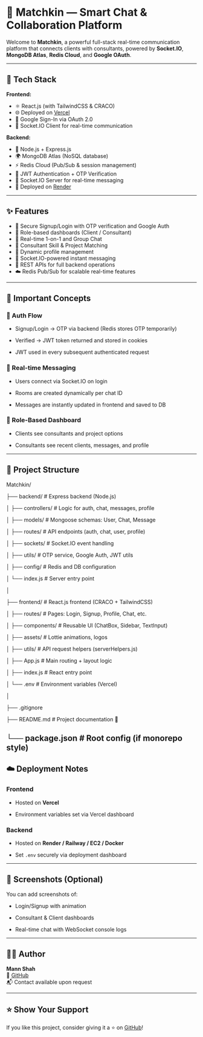 # 💬 Matchkin — Smart Chat & Collaboration Platform

Welcome to **Matchkin**, a powerful full-stack real-time communication platform that connects clients with consultants, powered by **Socket.IO**, **MongoDB Atlas**, **Redis Cloud**, and **Google OAuth**.

---

## 🚀 Tech Stack

**Frontend:**
- ⚛️ React.js (with TailwindCSS & CRACO)
- 🌐 Deployed on [Vercel](https://vercel.com/)
- 🔐 Google Sign-In via OAuth 2.0
- 🔌 Socket.IO Client for real-time communication

**Backend:**
- 🧠 Node.js + Express.js
- 🌍 MongoDB Atlas (NoSQL database)
- ⚡ Redis Cloud (Pub/Sub & session management)
- 🧩 JWT Authentication + OTP Verification
- 🧵 Socket.IO Server for real-time messaging
- 🚀 Deployed on [Render](https://render.com/)

---

## ✨ Features

- 🔐 Secure Signup/Login with OTP verification and Google Auth
- 📱 Role-based dashboards (Client / Consultant)
- 💬 Real-time 1-on-1 and Group Chat
- 🧠 Consultant Skill & Project Matching
- 🧾 Dynamic profile management
- 🔁 Socket.IO-powered instant messaging
- 📡 REST APIs for full backend operations
- ☁️ Redis Pub/Sub for scalable real-time features

---

🧠 Important Concepts
---------------------

### 🔐 Auth Flow

-   Signup/Login → OTP via backend (Redis stores OTP temporarily)

-   Verified → JWT token returned and stored in cookies

-   JWT used in every subsequent authenticated request

### 💬 Real-time Messaging

-   Users connect via Socket.IO on login

-   Rooms are created dynamically per chat ID

-   Messages are instantly updated in frontend and saved to DB

### 🧠 Role-Based Dashboard

-   Clients see consultants and project options

-   Consultants see recent clients, messages, and profile

---
## 🔧 Project Structure

Matchkin/

├── backend/ # Express backend (Node.js)

│ ├── controllers/ # Logic for auth, chat, messages, profile

│ ├── models/ # Mongoose schemas: User, Chat, Message

│ ├── routes/ # API endpoints (auth, chat, user, profile)

│ ├── sockets/ # Socket.IO event handling

│ ├── utils/ # OTP service, Google Auth, JWT utils

│ ├── config/ # Redis and DB configuration

│ └── index.js # Server entry point

│

├── frontend/ # React.js frontend (CRACO + TailwindCSS)

│ ├── routes/ # Pages: Login, Signup, Profile, Chat, etc.

│ ├── components/ # Reusable UI (ChatBox, Sidebar, TextInput)

│ ├── assets/ # Lottie animations, logos

│ ├── utils/ # API request helpers (serverHelpers.js)

│ ├── App.js # Main routing + layout logic

│ ├── index.js # React entry point

│ └── .env # Environment variables (Vercel)

│

├── .gitignore

├── README.md # Project documentation 📘

└── package.json # Root config (if monorepo style)
--

☁️ Deployment Notes
-------------------

### Frontend

-   Hosted on **Vercel**

-   Environment variables set via Vercel dashboard

### Backend

-   Hosted on **Render / Railway / EC2 / Docker**

-   Set `.env` securely via deployment dashboard

* * * * *

📸 Screenshots (Optional)
-------------------------

You can add screenshots of:

-   Login/Signup with animation

-   Consultant & Client dashboards

-   Real-time chat with WebSocket console logs

* * * * *

🧑‍💻 Author
------------

**Mann Shah**\
🔗 [GitHub](https://github.com/MannShah312)\
📬 Contact available upon request

* * * * *

⭐️ Show Your Support
--------------------

If you like this project, consider giving it a ⭐ on [GitHub](https://github.com/MannShah312/Matchkin)!

